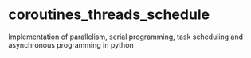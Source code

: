 # coroutines_threads_schedule
Implementation of parallelism, serial programming, task scheduling and asynchronous programming in python 

